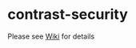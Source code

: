 # contrast-security

Please see [Wiki](https://github.com/ognezdyonova/contrast-security/wiki) for details
